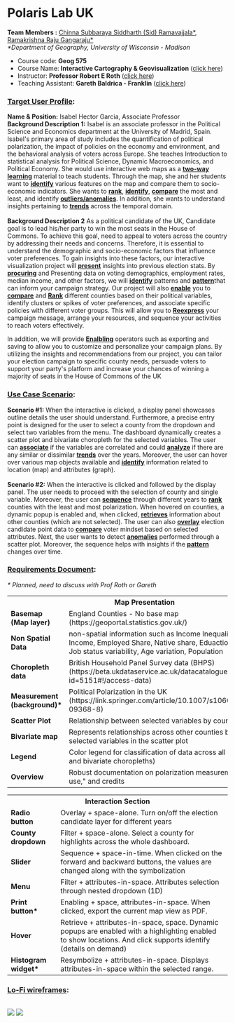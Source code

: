 # Polaris Lab UK
<b>Team Members :</b> <a href="https://sidrcs.github.io/maps/index.html"> Chinna Subbaraya Siddharth (Sid) Ramavajjala*</a>, <a href="https://gangaraju09.github.io/index.html"> Ramakrishna Raju Gangaraju*</a><br>
<i>*Department of Geography, University of Wisconsin - Madison</i>
<p><ul><li>Course code: <b>Geog 575</b></li> <li>Course Name: <b>Interactive Cartography & Geovisualization</b> (<a href = "https://geography.wisc.edu/cartography/education/G575/G575SP2022.html">click here</a>)</li><li>Instructor: <b>Professor Robert E Roth</b> (<a href="https://geography.wisc.edu/gis/staff/roth-robert/">click here</a>)</li> <li>Teaching Assistant: <b>Gareth Baldrica - Franklin</b> (<a href="https://geography.wisc.edu/staff/baldrica-franklin-gareth/">click here</a>)</li></ul></p>

<h3><b><ins>Target User Profile</ins>:</b></h3>
<b>Name & Position:</b> Isabel Hector Garcia, Associate Professor <br>
<b>Background Description 1:</b> Isabel is an associate professor in the Political Science and Economics department at the University of Madrid, Spain. Isabel's primary area of study includes the quantification of political polarization, the impact of policies on the economy and environment, and the behavioral analysis of voters across Europe. She teaches Introduction to statistical analysis for Political Science, Dynamic Macroeconomics, and Political Economy. She would use interactive web maps as a <b><ins>two-way learning</ins></b> material to teach students. Through the map, she and her students want to <b><ins>identify</ins></b> various features on the map and compare them to socio-economic indicators. She wants to <b><ins>rank</b></ins>, <b><ins>identify</b></ins>, <b><ins>compare</b></ins> the most and least, and identify <b><ins>outliers/anomalies</b></ins>. In addition, she wants to understand insights pertaining to <b><ins>trends</b></ins> across the temporal domain.<br>
<br>
<b>Background Description 2</b>  As a political candidate of the UK, Candidate goal is to lead his/her party to win the most seats in the House of Commons. To achieve this goal, need to appeal to voters across the country by addressing their needs and concerns. Therefore, it is essential to understand the demographic and socio-economic factors that influence voter preferences. To gain insights into these factors, our interactive visualization project will <b><ins>present</b></ins> insights into previous election stats. By <b><ins>procuring</b></ins> and Presenting data on voting demographics, employment rates, median income, and other factors, we will <b><ins>identify</b></ins> patterns and <b><ins>pattern</b></ins>that can inform your campaign strategy. Our project will also <b><ins>enable</b></ins> you to <b><ins>compare</b></ins> and <b><ins>Rank</b></ins> different counties based on their political variables, identify clusters or spikes of voter preferences, and associate specific policies with different voter groups. This will allow you to <b><ins>Reexpress</b></ins> your campaign message, arrange your resources, and sequence your activities to reach voters effectively.

In addition, we will provide <b><ins>Enalbling</b></ins> operators such as exporting and saving to allow you to customize and personalize your campaign plans. By utilizing the insights and recommendations from our project, you can tailor your election campaign to specific county needs, persuade voters to support your party's platform and increase your chances of winning a majority of seats in the House of Commons of the UK

<h3><b><ins>Use Case Scenario</ins>:</b></h3>
<b>Scenario #1:</b> When the interactive is clicked, a display panel showcases outline details the user should understand. Furthermore, a precise entry point is designed for the user to select a county from the dropdown and select two variables from the menu. The dashboard dynamically creates a scatter plot and bivariate choropleth for the selected variables. The user can <b><ins>associate</b></ins> if the variables are correlated and could <b><ins>analyze</b></ins> if there are any similar or dissimilar <b><ins>trends</b></ins> over the years. Moreover, the user can hover over various map objects available and <b><ins>identify</b></ins> information related to location (map) and attributes (graph).<br>
<br>
<b>Scenario #2:</b> When the interactive is clicked and followed by the display panel. The user needs to proceed with the selection of county and single variable. Moreover, the user can <b><ins>sequence</b></ins> through different years to <b><ins>rank</b></ins> counties with the least and most polarization. When hovered on counties, a dynamic popup is enabled and, when clicked, <b><ins>retrieves</b></ins> information about other counties (which are not selected). The user can also <b><ins>overlay</b></ins> election candidate point data to <b><ins>compare</b></ins> voter mindset based on selected attributes. Next, the user wants to detect <b><ins>anomalies</b></ins> performed through a scatter plot. Moreover, the sequence helps with insights if the <b><ins>pattern</b></ins> changes over time.<br>

<h3><b><ins>Requirements Document</ins>:</b></h3>
<i>* Planned, need to discuss with Prof Roth or Gareth</i>
<table> <tr><th colspan="2">Map Presentation</th></tr>
<tr><td><b>Basemap (Map layer)</b></td>	<td>England Counties - No base map (https://geoportal.statistics.gov.uk/)</td></tr>
<tr><td><b>Non Spatial Data</b></td>	<td>non-spatial information such as Income Inequality, Median Income, Employed Share, Native share, Eduaction variablity, Job status variability, Age variation, Population</td></tr>
<tr><td><b>Choropleth data</b></td>	<td>British Household Panel Survey data (BHPS) (https://beta.ukdataservice.ac.uk/datacatalogue/studies/study?id=5151#!/access-data)</td></tr>
<tr><td><b>Measurement (background)*</b></td>	<td>Political Polarization in the UK (https://link.springer.com/article/10.1007/s10602-022-09368-8)</td></tr>
<tr><td><b>Scatter Plot</b></td>	<td>Relationship between selected variables by county (2D) </td></tr>
<tr><td><b>Bivariate map</b></td>	<td>Represents relationships across other counties based on selected variables in the scatter plot</td></tr>
<tr><td><b>Legend</b></td>	<td>Color legend for classification of data across all map types (uni and bivariate choropleths)</td></tr>
<tr><td><b>Overview</b></td>	<td>Robust documentation on polarization measurements, "how to use," and credits</td></tr> </table>

<table> <tr><th colspan="2">Interaction Section</th></tr>
<tr><td><b>Radio button</b></td>	<td>Overlay + space-alone. Turn on/off the election candidate layer for different years</td></tr>
<tr><td><b>County dropdown</b></td> <td>Filter + space-alone. Select a county for highlights across the whole dashboard.</td></tr>
<tr><td><b>Slider</b></td>	<td>Sequence + space-in-time. When clicked on the forward and backward buttons, the values are changed along with the symbolization</td></tr>
<tr><td><b>Menu</b></td>	<td>Filter + attributes-in-space. Attributes selection through nested dropdown (1D)</td></tr>
<tr><td><b>Print button*</b></td>	<td>Enabling + space, attributes-in-space. When clicked, export the current map view as PDF.</td></tr>
<tr><td><b>Hover</b></td>	<td>Retrieve + attributes-in-space, space. Dynamic popups are enabled with a highlighting enabled to show locations. And click supports identify (details on demand)</td></tr>
<tr><td><b>Histogram widget*</b></td>	<td>Resymbolize + attributes-in-space. Displays attributes-in-space within the selected range.</td></tr> </table>

<h3><b><ins>Lo-Fi wireframes</ins>:</b></h3>
<br>
<img src = "https://github.com/gangaraju09/Geog_575_Final_Project/blob/main/assets/Scenario%231.jpg?raw=true">
<img src = "https://github.com/gangaraju09/Geog_575_Final_Project/blob/main/assets/Scenario%232.jpg?raw=true">






